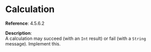 # Calculation

**Reference**: 4.5.6.2

**Description**:  
A calculation may succeed (with an `Int` result) or fail (with a `String` message).
Implement this.
